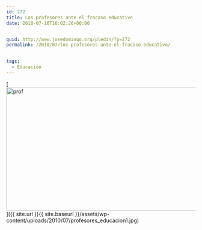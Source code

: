 ```yaml
---
id: 272
title: Los profesores ante el fracaso educativo
date: 2010-07-16T16:02:26+00:00


guid: http://www.josedomingo.org/pledin/?p=272
permalink: /2010/07/los-profesores-ante-el-fracaso-educativo/

  
tags:
  - Educación
---
```

[<img class="aligncenter size-full wp-image-276" title="profesores_educacion" src="{{ site.url }}{{ site.baseurl }}/assets/wp-content/uploads/2010/07/profesores_educacion1.jpg" alt="prof" width="552" height="327" srcset="https://www.josedomingo.org/pledin/wp-content/uploads/2010/07/profesores_educacion1.jpg 624w, https://www.josedomingo.org/pledin/wp-content/uploads/2010/07/profesores_educacion1-300x177.jpg 300w" sizes="(max-width: 552px) 100vw, 552px" />]({{ site.url }}{{ site.baseurl }}/assets/wp-content/uploads/2010/07/profesores_educacion1.jpg)

<!-- AddThis Advanced Settings generic via filter on the_content -->

<!-- AddThis Share Buttons generic via filter on the_content -->